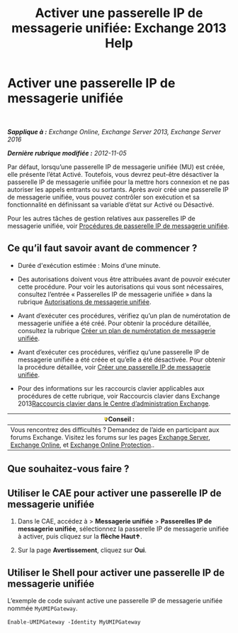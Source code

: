 ﻿---
title: 'Activer une passerelle IP de messagerie unifiée: Exchange 2013 Help'
TOCTitle: Activer une passerelle IP de messagerie unifiée
ms:assetid: 2706ae06-c45d-41b7-abbe-378a9fca104a
ms:mtpsurl: https://technet.microsoft.com/fr-fr/library/Aa996857(v=EXCHG.150)
ms:contentKeyID: 50477686
ms.date: 05/23/2018
mtps_version: v=EXCHG.150
ms.translationtype: MT
---

# Activer une passerelle IP de messagerie unifiée

 

_**Sapplique à :** Exchange Online, Exchange Server 2013, Exchange Server 2016_

_**Dernière rubrique modifiée :** 2012-11-05_

Par défaut, lorsqu’une passerelle IP de messagerie unifiée (MU) est créée, elle présente l’état Activé. Toutefois, vous devrez peut-être désactiver la passerelle IP de messagerie unifiée pour la mettre hors connexion et ne pas autoriser les appels entrants ou sortants. Après avoir créé une passerelle IP de messagerie unifiée, vous pouvez contrôler son exécution et sa fonctionnalité en définissant sa variable d’état sur Activé ou Désactivé.

Pour les autres tâches de gestion relatives aux passerelles IP de messagerie unifiée, voir [Procédures de passerelle IP de messagerie unifiée](um-ip-gateway-procedures-exchange-2013-help.md).

## Ce qu’il faut savoir avant de commencer ?

  - Durée d'exécution estimée : Moins d’une minute.

  - Des autorisations doivent vous être attribuées avant de pouvoir exécuter cette procédure. Pour voir les autorisations qui vous sont nécessaires, consultez l’entrée « Passerelles IP de messagerie unifiée » dans la rubrique [Autorisations de messagerie unifiée](unified-messaging-permissions-exchange-2013-help.md).

  - Avant d’exécuter ces procédures, vérifiez qu’un plan de numérotation de messagerie unifiée a été créé. Pour obtenir la procédure détaillée, consultez la rubrique [Créer un plan de numérotation de messagerie unifiée](create-a-um-dial-plan-exchange-2013-help.md).

  - Avant d’exécuter ces procédures, vérifiez qu’une passerelle IP de messagerie unifiée a été créée et qu’elle a été désactivée. Pour obtenir la procédure détaillée, voir [Créer une passerelle IP de messagerie unifiée](create-a-um-ip-gateway-exchange-2013-help.md).

  - Pour des informations sur les raccourcis clavier applicables aux procédures de cette rubrique, voir Raccourcis clavier dans Exchange 2013[Raccourcis clavier dans le Centre d’administration Exchange](keyboard-shortcuts-in-the-exchange-admin-center-exchange-online-protection-help.md).

<table>
<thead>
<tr class="header">
<th><img src="images/Bb125224.tip(EXCHG.150).gif" title="Conseil" alt="Conseil" />Conseil :</th>
</tr>
</thead>
<tbody>
<tr class="odd">
<td>Vous rencontrez des difficultés ? Demandez de l’aide en participant aux forums Exchange. Visitez les forums sur les pages <a href="https://go.microsoft.com/fwlink/p/?linkid=60612">Exchange Server</a>, <a href="https://go.microsoft.com/fwlink/p/?linkid=267542">Exchange Online</a>, et <a href="https://go.microsoft.com/fwlink/p/?linkid=285351">Exchange Online Protection</a>..</td>
</tr>
</tbody>
</table>


## Que souhaitez-vous faire ?

## Utiliser le CAE pour activer une passerelle IP de messagerie unifiée

1.  Dans le CAE, accédez à \> **Messagerie unifiée** \> **Passerelles IP de messagerie unifiée**, sélectionnez la passerelle IP de messagerie unifiée à activer, puis cliquez sur la **flèche Haut**![Icône flèche vers le haut](images/JJ150576.1732c727-328b-4a1a-b84d-6d7252c7dcab(EXCHG.150).gif "Icône flèche vers le haut").

2.  Sur la page **Avertissement**, cliquez sur **Oui**.

## Utiliser le Shell pour activer une passerelle IP de messagerie unifiée

L’exemple de code suivant active une passerelle IP de messagerie unifiée nommée `MyUMIPGateway`.

    Enable-UMIPGateway -Identity MyUMIPGateway

